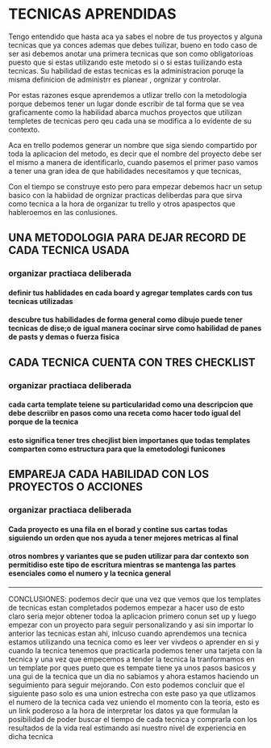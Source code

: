 # TECNICAS APRENDIDAS

Tengo entendido que hasta aca ya sabes el nobre de tus proyectos y alguna tecnicas que ya conces ademas que debes tuilizar, bueno en todo caso de ser asi debemos anotar una primera tecnicas que son como obligatorioas puesto que si estas utilizando este metodo si o si estas tuilizando esta tecnicas. Su habilidad de estas tecnicas es la administracion poruqe la misma definicion de administrr es planear , orgnizar y controlar.

Por estas razones esque aprendemos a utlizar trello con la metodologia porque debemos tener un lugar donde escribir de tal forma que se vea graficamente como la habilidad abarca muchos proyectos que utilizan templetes de tecnicas pero qeu cada una se modifica a lo evidente de su contexto.

Aca en trello podemos generar un nombre que siga siendo compartido por toda la aplicacion del metodo, es decir que el nombre del proyecto debe ser el mismo a manera de identificarlo, cuando pasemos el primer paso vamos a tener una gran idea de que habilidades necesitamos y que tecnicas,

Con el tiempo se construye esto pero para empezar debemos hacr un setup basico con la habiidad de orgnizar practicas deliberdas para que sirva como tecnica a la hora de organizar tu trello y otros apaspectos que hableroemos en las conlusiones.

## UNA METODOLOGIA PARA DEJAR RECORD DE CADA TECNICA USADA

### organizar practiaca deliberada

#### definir tus hablidades en cada board y agregar templates cards con tus tecnicas utilizadas

#### descubre tus habilidades de forma general como dibujo puede tener tecnicas de dise;o de igual manera cocinar sirve como habilidad de panes de pasts y demas o fuerza fisica

## CADA TECNICA CUENTA CON TRES CHECKLIST

### organizar practiaca deliberada

#### cada carta template teiene su particularidad como una descripcion que debe descriibr en pasos como una receta como hacer todo igual del porque de la tecnica

#### esto significa tener tres checjlist bien importanes que todas templates comparten como estructura para que la emetodologi funicones

## EMPAREJA CADA HABILIDAD CON LOS PROYECTOS O ACCIONES

### organizar practiaca deliberada

#### Cada proyecto es una fila en el borad y contine sus cartas todas siguiendo un orden que nos ayuda a tener mejores metricas al final

#### otros nombres y variantes que se puden utilizar para dar contexto son permitidiso este tipo de escritura mientras se mantenga las partes esenciales como el numero y la tecnica general

---

CONCLUSIONES: podemos decir que una vez que vemos que los templates de tecnicas estan completados podemos empezar a hacer uso de esto claro seria mejor obtener todoa la aplicacion primero conun set up y luego empezar con un proyecto para seguir personalizando y asi sin importar lo anterior las tecnicas estan ahi, inlcuso cuando aprendemos una tecnica estamos utilizando una tecnica como es leer ver vivdeos o aprender en si y cuando la tecnica tenemos que practicarla podemos tener una tarjeta con la tecnica y una vez que empecemos a tender la tecnica la tranformamos en un template por ques pueto que es tempate tiene ya unos pasos basicos y una gui de la tecnica que un dia no sabiamos y ahora estamos haciendo un seguimiento para seguir mejorando. Con esto podemos concluir que el siguiente paso solo es una union estrecha con este paso ya que utlizamos el numero de la tecnica cada vez uniendo el momento con la teoria, esto es un link poderoso a la hora de interpretar los datos ya que formulan la posibilidad de poder buscar el tiempo de cada tecnica y comprarla con los resultados de la vida real estimando asi nuestro nivel de experiencia en dicha tecnica
